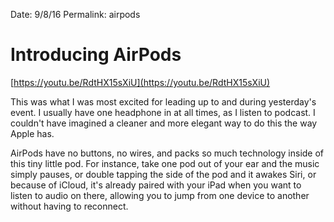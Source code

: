 Date: 9/8/16
Permalink: airpods
# Introducing AirPods

[https://youtu.be/RdtHX15sXiU](https://youtu.be/RdtHX15sXiU)

This was what I was most excited for leading up to and during yesterday's event. I usually have one headphone in at all times, as I listen to podcast. I couldn't have imagined a cleaner and more elegant way to do this the way Apple has.

AirPods have no buttons, no wires, and packs so much technology inside of this tiny little pod. For instance, take one pod out of your ear and the music simply pauses, or double tapping the side of the pod and it awakes Siri, or because of iCloud, it's already paired with your iPad when you want to listen to audio on there, allowing you to jump from one device to another without having to reconnect.
